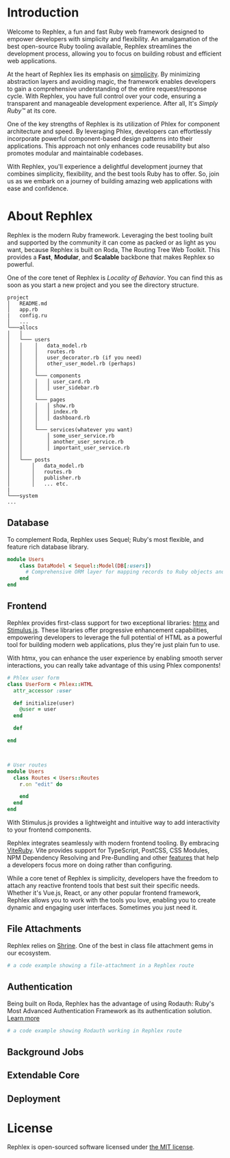 # Introduction

Welcome to Rephlex, a fun and fast Ruby web framework designed to empower developers with simplicity and flexibility. An amalgamation of the best open-source Ruby tooling available, Rephlex streamlines the development process, allowing you to focus on building robust and efficient web applications.

At the heart of Rephlex lies its emphasis on [simplicity](https://www.youtube.com/watch?v=SxdOUGdseq4&themeRefresh=1). By minimizing abstraction layers and avoiding magic, the framework enables developers to gain a comprehensive understanding of the entire request/response cycle. With Rephlex, you have full control over your code, ensuring a transparent and manageable development experience. After all, It's _Simply Ruby™️_ at its core.

One of the key strengths of Rephlex is its utilization of Phlex for component architecture and speed. By leveraging Phlex, developers can effortlessly incorporate powerful component-based design patterns into their applications. This approach not only enhances code reusability but also promotes modular and maintainable codebases.

With Rephlex, you'll experience a delightful development journey that combines simplicity, flexibility, and the best tools Ruby has to offer. So, join us as we embark on a journey of building amazing web applications with ease and confidence.

# About Rephlex

Rephlex is the modern Ruby framework. Leveraging the best tooling built and supported by the community it can come as packed or as light as you want, because Rephlex is built on Roda, The Routing Tree Web Toolkit. This provides a **Fast**, **Modular**, and **Scalable** backbone that makes Rephlex so powerful.

One of the core tenet of Rephlex is _Locality of Behavior_.
You can find this as soon as you start a new project and you see the directory structure.

```
project
│   README.md
│   app.rb
|   config.ru
│   ...
└───allocs
│   │
│   └─── users
│   │    │   data_model.rb
│   │    │   routes.rb
│   │    │   user_decorator.rb (if you need)
│   │    │   other_user_model.rb (perhaps)
│   │    │
│   │    └─── components
│   │    │   │ user_card.rb
│   │    │   │ user_sidebar.rb
│   │    │
│   │    └─── pages
│   │    │   │ show.rb
│   │    │   │ index.rb
│   │    │   │ dashboard.rb
│   │    │
│   │    └─── services(whatever you want)
│   │        │ some_user_service.rb
│   │        │ another_user_service.rb
│   │        │ important_user_service.rb
│   │
│   └─── posts
│       │   data_model.rb
│       │   routes.rb
│       │   publisher.rb
│       │   ... etc.
|
└───system
...
```

## Database

To complement Roda, Rephlex uses Sequel; Ruby's most flexible, and feature rich database library.

```ruby
module Users
    class DataModel < Sequel::Model(DB[:users])
      # Comprehensive ORM layer for mapping records to Ruby objects and handling associated records.
    end
end
```

## Frontend

Rephlex provides first-class support for two exceptional libraries: [htmx](https://htmx.org/) and [Stimulus.js](https://stimulus.hotwired.dev/). These libraries offer progressive enhancement capabilities, empowering developers to leverage the full potential of HTML as a powerful tool for building modern web applications, plus they're just plain fun to use.

With htmx, you can enhance the user experience by enabling smooth server interactions, you can really take advantage of this using Phlex components!

```ruby
# Phlex user form
class UserForm < Phlex::HTML
  attr_accessor :user

  def initialize(user)
    @user = user
  end

  def 

end



# User routes
module Users
  class Routes < Users::Routes
    r.on "edit" do

    end
  end
end
```

With Stimulus.js provides a lightweight and intuitive way to add interactivity to your frontend components.

Rephlex integrates seamlessly with modern frontend tooling. By embracing [ViteRuby](https://vite-ruby.netlify.app/guide/introduction.html). Vite provides support for TypeScript, PostCSS, CSS Modules, NPM Dependency Resolving and Pre-Bundling and other [features](https://vitejs.dev/guide/features.html) that help a developers focus more on doing rather than configuring.

While a core tenet of Rephlex is simplicity, developers have the freedom to attach any reactive frontend tools that best suit their specific needs. Whether it's Vue.js, React, or any other popular frontend framework, Rephlex allows you to work with the tools you love, enabling you to create dynamic and engaging user interfaces. Sometimes you just need it.

## File Attachments

Rephlex relies on [Shrine](https://shrinerb.com/docs/advantages). One of the best in class file attachment gems in our ecosystem.

```ruby
# a code example showing a file-attachment in a Rephlex route

```

## Authentication

Being built on Roda, Rephlex has the advantage of using Rodauth: Ruby's Most Advanced Authentication Framework as its authentication solution. [Learn more](http://rodauth.jeremyevans.net/why.html)

```ruby
# a code example showing Rodauth working in Rephlex route
```

## Background Jobs

## Extendable Core

## Deployment

# License

Rephlex is open-sourced software licensed under [the MIT license](https://opensource.org/license/mit/).
